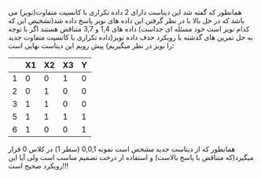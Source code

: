 
همانطور که گفته شد این دیتاست دارای 2 داده تکراری با کانسپت متفاوت(نویز) می باشد که در حل بالا با در نظر گرفتن این داده های نویز پاسخ داده شد(تشخیص این که کدام نویز است خود مسئله ای جداست)
داده های 1,4 و 3,7 متناقض هستند
اگر با توجه به حل تمرین های گذشته با رویکرد حذف داده نویز(داده تکراری با کانسپت متفاوت جدید را نویز در نظر میگیریم) پیش رویم این دیتاست نهایی است:


|       |     X1   |     X2    |     X3    |     Y     |
|-------|----------|-----------|-----------|-----------|
|   1   |     0    |     0     |     1     |     0     |
|   2   |     0    |     1     |     0     |     0     |
|   3   |     1    |     1     |     0     |     0     |
|   5   |     1    |     1     |     1     |     1     |
|   6   |     1    |     0     |     0     |     1     |

همانطور که از دیتاست جدید مشخص است نمونه 0,0,1 (سطر 1) در کلاس 0 قرار میگیرد(که متناقض با پاسخ بالاست)
و استفاده از درخت تصمیم مناسب است
ولی آیا این رویکرد صحیح است!!!
